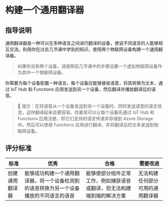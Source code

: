<!--
CO_OP_TRANSLATOR_METADATA:
{
  "original_hash": "701f4a4466f9309b6e1d863077df0c06",
  "translation_date": "2025-08-24T23:53:46+00:00",
  "source_file": "6-consumer/lessons/4-multiple-language-support/assignment.md",
  "language_code": "zh"
}
-->
# 构建一个通用翻译器

## 指导说明

通用翻译器是一种可以在多种语言之间进行翻译的设备，使说不同语言的人能够相互交流。利用你在过去几节课中学到的知识，使用两个物联网设备构建一个通用翻译器。

> 如果你没有两个设备，请按照前几节课中的步骤设置一个虚拟物联网设备作为其中一个物联网设备。

你需要为每个设备配置一种语言。每个设备应能够接收语音，将其转换为文本，通过 IoT Hub 和 Functions 应用发送到另一个设备，然后翻译并播放翻译后的语音。

> 💁 提示：在将语音从一个设备发送到另一个设备时，同时发送语音的语言信息，这样翻译起来会更容易。你甚至可以让每个设备先通过 IoT Hub 和 Functions 应用注册，将它们支持的语言传递并存储到 Azure Storage 中。然后可以使用 Functions 应用进行翻译，并将翻译后的文本发送到物联网设备。

## 评分标准

| 标准 | 优秀 | 合格 | 需要改进 |
| ---- | ---- | ---- | -------- |
| 创建通用翻译器 | 能够成功构建一个通用翻译器，将一个设备检测到的语音转换为另一个设备播放的不同语言的语音 | 能够使部分组件正常工作，例如捕获语音或翻译，但无法构建端到端的解决方案 | 无法构建任何部分可用的通用翻译器 |
